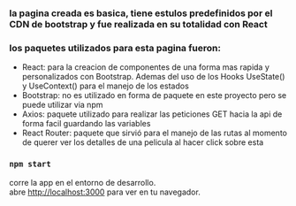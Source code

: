 
### la pagina creada es basica, tiene estulos predefinidos por el CDN de bootstrap y fue realizada en su totalidad con React

### los paquetes utilizados para esta pagina fueron:

- React: para la creacion de componentes de una forma mas rapida y personalizados con Bootstrap. Ademas del uso de los Hooks UseState() y UseContext() para el manejo de los estados 
- Bootstrap: no es utilizado en forma de paquete en este proyecto pero se puede utilizar via npm
- Axios: paquete utilizado para realizar las peticiones GET hacia la api de forma facil guardando las variables
- React Router: paquete que sirvió para el manejo de las rutas al momento de querer ver los detalles de una pelicula al hacer click sobre esta

### `npm start`

corre la app en el entorno de desarrollo.\
abre [http://localhost:3000](http://localhost:3000) para ver en tu navegador.
